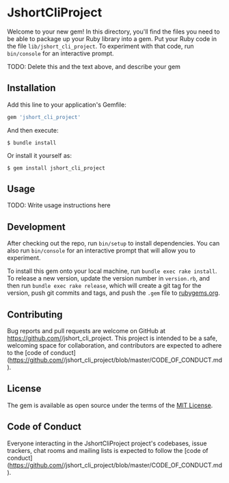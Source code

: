 
# JshortCliProject

Welcome to your new gem! In this directory, you'll find the files you need to be able to package up your Ruby library into a gem. Put your Ruby code in the file `lib/jshort_cli_project`. To experiment with that code, run `bin/console` for an interactive prompt.

TODO: Delete this and the text above, and describe your gem

## Installation

Add this line to your application's Gemfile:

```ruby
gem 'jshort_cli_project'
```

And then execute:

    $ bundle install

Or install it yourself as:

    $ gem install jshort_cli_project

## Usage

TODO: Write usage instructions here

## Development

After checking out the repo, run `bin/setup` to install dependencies. You can also run `bin/console` for an interactive prompt that will allow you to experiment.

To install this gem onto your local machine, run `bundle exec rake install`. To release a new version, update the version number in `version.rb`, and then run `bundle exec rake release`, which will create a git tag for the version, push git commits and tags, and push the `.gem` file to [rubygems.org](https://rubygems.org).

## Contributing

Bug reports and pull requests are welcome on GitHub at https://github.com/<github username>/jshort_cli_project. This project is intended to be a safe, welcoming space for collaboration, and contributors are expected to adhere to the [code of conduct](https://github.com/<github username>/jshort_cli_project/blob/master/CODE_OF_CONDUCT.md).


## License

The gem is available as open source under the terms of the [MIT License](https://opensource.org/licenses/MIT).

## Code of Conduct

Everyone interacting in the JshortCliProject project's codebases, issue trackers, chat rooms and mailing lists is expected to follow the [code of conduct](https://github.com/<github username>/jshort_cli_project/blob/master/CODE_OF_CONDUCT.md).
